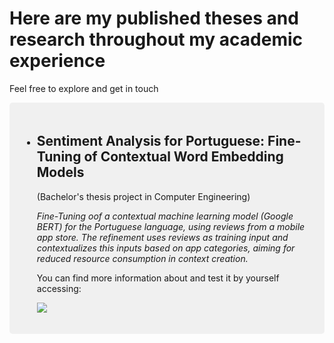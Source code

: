 # Here are my published theses and research throughout my academic experience

 Feel free to explore and get in touch

 
<div style="background-color: #f0f0f0; padding: 20px; border-radius: 5px; margin-bottom: 20px;">
   <ul>
    <li><h2>Sentiment Analysis for Portuguese: Fine-Tuning of Contextual Word Embedding Models</h2></li>
     <p>(Bachelor's thesis project in Computer Engineering)</p>
     <p><i>Fine-Tuning oof a contextual machine learning model (Google BERT) for the Portuguese language, using reviews from a mobile app store. The refinement uses reviews as training input and contextualizes this inputs based on app categories, aiming for reduced resource consumption in context creation.</i></p>
     <p>You can find more information about and test it by yourself accessing:</p>
     <a href="https://huggingface.co/renanperes/" target="_blank">
       <img src="https://img.shields.io/badge/-Hugging%20Face-%230A0A0A?style=for-the-badge&logo=huggingface&logoColor=yellow" target="_blank"></a> 
  </ul>
</div>
